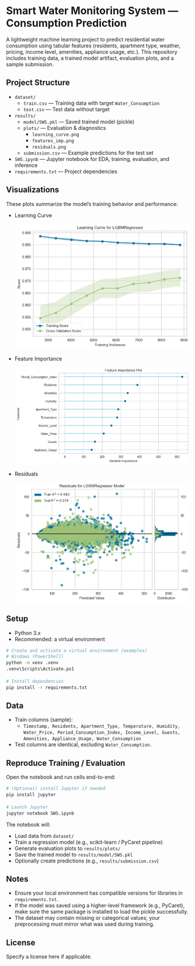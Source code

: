 # Smart Water Monitoring System — Consumption Prediction

A lightweight machine learning project to predict residential water consumption using tabular features (residents, apartment type, weather, pricing, income level, amenities, appliance usage, etc.). This repository includes training data, a trained model artifact, evaluation plots, and a sample submission.

## Project Structure

- `dataset/`
  - `train.csv` — Training data with target `Water_Consumption`
  - `test.csv` — Test data without target
- `results/`
  - `model/SWS.pkl` — Saved trained model (pickle)
  - `plots/` — Evaluation & diagnostics
    - `learning_curve.png`
    - `features_imp.png`
    - `residuals.png`
  - `submission.csv` — Example predictions for the test set
- `SWS.ipynb` — Jupyter notebook for EDA, training, evaluation, and inference
- `requirements.txt` — Project dependencies

## Visualizations

These plots summarize the model’s training behavior and performance:

- Learning Curve

  ![Learning Curve](results/plots/learning_curve.png)

- Feature Importance

  ![Feature Importance](results/plots/features_imp.png)

- Residuals

  ![Residuals](results/plots/residuals.png)

## Setup

- Python 3.x
- Recommended: a virtual environment

```bash
# Create and activate a virtual environment (examples)
# Windows (PowerShell)
python -m venv .venv
.venv\Scripts\Activate.ps1

# Install dependencies
pip install -r requirements.txt
```

## Data

- Train columns (sample):
  - `Timestamp, Residents, Apartment_Type, Temperature, Humidity, Water_Price, Period_Consumption_Index, Income_Level, Guests, Amenities, Appliance_Usage, Water_Consumption`
- Test columns are identical, excluding `Water_Consumption`.

## Reproduce Training / Evaluation

Open the notebook and run cells end-to-end:

```bash
# (Optional) install Jupyter if needed
pip install jupyter

# Launch Jupyter
jupyter notebook SWS.ipynb
```

The notebook will:
- Load data from `dataset/`
- Train a regression model (e.g., scikit-learn / PyCaret pipeline)
- Generate evaluation plots to `results/plots/`
- Save the trained model to `results/model/SWS.pkl`
- Optionally create predictions (e.g., `results/submission.csv`)

## Notes

- Ensure your local environment has compatible versions for libraries in `requirements.txt`.
- If the model was saved using a higher-level framework (e.g., PyCaret), make sure the same package is installed to load the pickle successfully.
- The dataset may contain missing or categorical values; your preprocessing must mirror what was used during training.

## License

Specify a license here if applicable.
